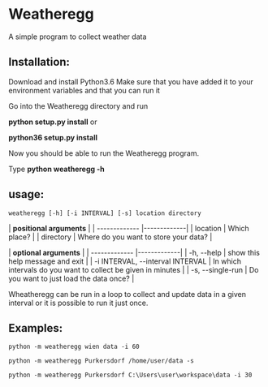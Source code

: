 # Weatheregg
A simple program to collect weather data

## Installation:

Download and install Python3.6
Make sure that you have added it to your environment variables and that you can run it

Go into the Weatheregg directory and run

**python setup.py install** or

**python36 setup.py install**


Now you should be able to run the Weatheregg program.

Type **python weatheregg -h**


## usage:
`weatheregg [-h] [-i INTERVAL] [-s] location directory`

| **positional arguments** |
| ------------- |-------------|
| location      | Which place? |
| directory     | Where do you want to store your data? |

| **optional arguments** |
| ------------- |-------------|
| -h, --help                       | show this help message and exit |
| -i INTERVAL, --interval INTERVAL | In which intervals do you want to collect be given in minutes |
| -s, --single-run                 | Do you want to just load the data once? |

Wheatheregg can be run in a loop to collect and update data in a given interval or it is possible to run it just once.

## Examples:

`python -m weatheregg wien data -i 60`

`python -m weatheregg Purkersdorf /home/user/data -s`

`python -m weatheregg Purkersdorf C:\Users\user\workspace\data -i 30`
